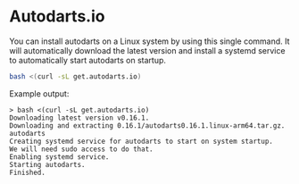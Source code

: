 # Autodarts.io

You can install autodarts on a Linux system by using this single command.
It will automatically download the latest version and install a systemd service to automatically start autodarts on startup.

```bash
bash <(curl -sL get.autodarts.io)
```

Example output:

```
> bash <(curl -sL get.autodarts.io)
Downloading latest version v0.16.1.
Downloading and extracting 0.16.1/autodarts0.16.1.linux-arm64.tar.gz.
autodarts
Creating systemd service for autodarts to start on system startup.
We will need sudo access to do that.
Enabling systemd service.
Starting autodarts.
Finished.
```
